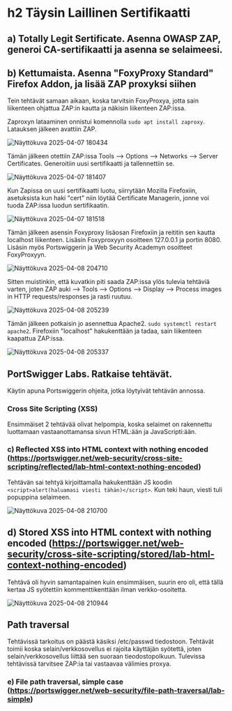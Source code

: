 # h2 Täysin Laillinen Sertifikaatti


## a) Totally Legit Sertificate. Asenna OWASP ZAP, generoi CA-sertifikaatti ja asenna se selaimeesi.
## b) Kettumaista. Asenna "FoxyProxy Standard" Firefox Addon, ja lisää ZAP proxyksi siihen

Tein tehtävät samaan aikaan, koska tarvitsin FoxyProxya, jotta sain liikenteen ohjattua ZAP:in kautta ja näkisin liikenteen ZAP:issa.

Zaproxyn lataaminen onnistui komennolla ```sudo apt install zaproxy```.
Latauksen jälkeen avattiin ZAP.

![Näyttökuva 2025-04-07 180434](https://github.com/user-attachments/assets/829321db-abc7-43dd-bd1f-d5b49225db89)

Tämän jälkeen otettiin ZAP:issa Tools --> Options --> Networks --> Server Certificates.
Generoitiin uusi sertifikaatti ja tallennettiin se.

![Näyttökuva 2025-04-07 181407](https://github.com/user-attachments/assets/cc97818b-ebbb-4a4d-a833-99c655575aad)

Kun Zapissa on uusi sertifikaatti luotu, siirrytään Mozilla Firefoxiin, asetuksista kun haki "cert" niin löytää Certificate Managerin, jonne voi tuoda ZAP:issa luodun sertifikaatin.

![Näyttökuva 2025-04-07 181518](https://github.com/user-attachments/assets/95b445f0-65d9-47a6-86c9-d9ba30b6f7c0)

Tämän jälkeen asensin Foxyproxy lisäosan Firefoxiin ja reititin sen kautta localhost liikenteen. Lisäsin Foxyproxyyn osoitteen 127.0.0.1 ja portin 8080. Lisäsin myös Portswiggerin ja Web Security Academyn osoitteet FoxyProxyyn.

![Näyttökuva 2025-04-08 204710](https://github.com/user-attachments/assets/14e6c142-beb9-4cf3-beb5-bc665a5c89b6)

Sitten muistinkin, että kuvatkin piti saada ZAP:issa ylös tulevia tehtäviä varten, joten ZAP auki --> Tools --> Options --> Display --> Process images in HTTP requests/responses ja rasti ruutuu.

![Näyttökuva 2025-04-08 205239](https://github.com/user-attachments/assets/e2790150-76f2-4e9e-af59-2963055f84b5)

Tämän jälkeen potkaisin jo asennettua Apache2. ```sudo systemctl restart apache2```.
Firefoxiin "localhost" hakukenttään ja tadaa, sain liikenteen kaapattua ZAP:issa.

![Näyttökuva 2025-04-08 205337](https://github.com/user-attachments/assets/a4707a7d-592b-4388-a51f-0a1caca5265a)

## PortSwigger Labs. Ratkaise tehtävät.
Käytin apuna Portswiggerin ohjeita, jotka löytyivät tehtävän annossa.
### Cross Site Scripting (XSS)
Ensimmäiset 2 tehtävää olivat helpompia, koska selaimet on rakennettu luottamaan vastaanottamansa sivun HTML:ään ja JavaScripti:ään.
### c) Reflected XSS into HTML context with nothing encoded (https://portswigger.net/web-security/cross-site-scripting/reflected/lab-html-context-nothing-encoded)
Tehtävän sai tehtyä kirjoittamalla hakukenttään JS koodin ```<script>alert(haluamasi viesti tähän)</script>```. Kun teki haun, viesti tuli popuppina selaimeen.

![Näyttökuva 2025-04-08 210700](https://github.com/user-attachments/assets/120c08de-8ece-4977-92a5-7c34cca5ee7b)

## d) Stored XSS into HTML context with nothing encoded (https://portswigger.net/web-security/cross-site-scripting/stored/lab-html-context-nothing-encoded)
Tehtävä oli hyvin samantapainen kuin ensimmäisen, suurin ero oli, että tällä kertaa JS syötettiin kommenttikenttään ilman verkko-osoitetta.

![Näyttökuva 2025-04-08 210944](https://github.com/user-attachments/assets/7cd5e49d-1604-4418-8f50-4fb41ecd4865)

## Path traversal
Tehtävissä tarkoitus on päästä käsiksi /etc/passwd tiedostoon. Tehtävät toimii koska selain/verkkosovellus ei rajoita käyttäjän syötettä, joten selain/verkkosovellus liittää sen suoraan tieodostopolkuun. Tulevissa tehtävissä tarvitsee ZAP:ia tai vastaavaa välimies proxya.

### e) File path traversal, simple case (https://portswigger.net/web-security/file-path-traversal/lab-simple)


